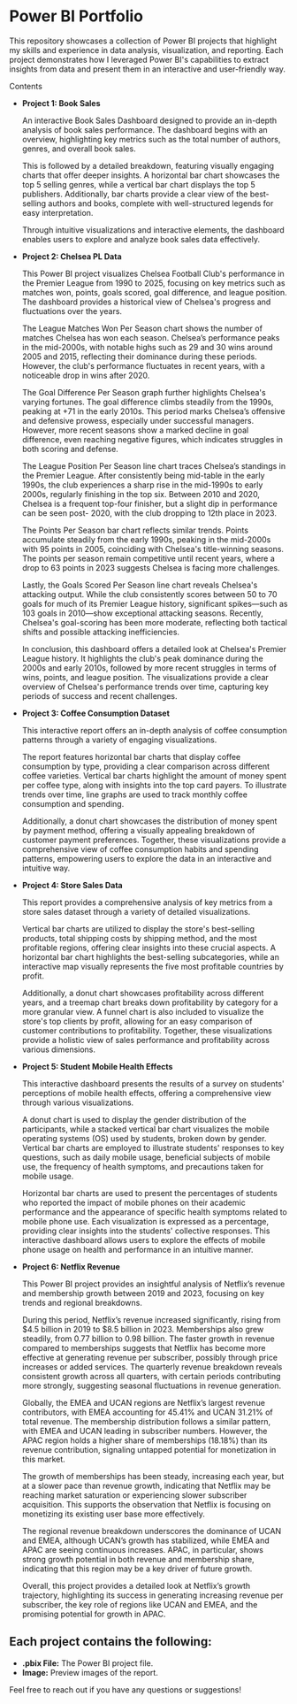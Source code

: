 # Power BI Portfolio

This repository showcases a collection of Power BI projects that highlight my skills and experience in data analysis, visualization, and reporting. Each project demonstrates how I leveraged Power BI's capabilities to extract insights from data and present them in an interactive and user-friendly way.

Contents

- **Project 1: Book Sales**

    An interactive Book Sales Dashboard designed to provide an in-depth analysis of book sales performance. The dashboard begins with an overview, highlighting key metrics such as the total number of authors, genres, and overall book sales.

    This is followed by a detailed breakdown, featuring visually engaging charts that offer deeper insights. A horizontal bar chart showcases the top 5 selling genres, while a vertical bar chart displays the top 5 publishers. Additionally, bar charts provide a clear view of the best-selling authors and books, complete with well-structured legends for easy interpretation.

    Through intuitive visualizations and interactive elements, the dashboard enables users to explore and analyze book sales data effectively.

- **Project 2: Chelsea PL Data**

   This Power BI project visualizes Chelsea Football Club's performance in the Premier League from 1990 to 2025, focusing on key metrics such as matches won, points, goals scored, goal 
   difference, and league position. The dashboard provides a historical view of Chelsea's progress and fluctuations over the years.

   The League Matches Won Per Season chart shows the number of matches Chelsea has won each season. Chelsea’s performance peaks in the mid-2000s, with notable highs such as 29 and 30 
   wins around 2005 and 2015, reflecting their dominance during these periods. However, the club's performance fluctuates in recent years, with a noticeable drop in wins after 2020.

   The Goal Difference Per Season graph further highlights Chelsea's varying fortunes. The goal difference climbs steadily from the 1990s, peaking at +71 in the early 2010s. This period 
   marks Chelsea’s offensive and defensive prowess, especially under successful managers. However, more recent seasons show a marked decline in goal difference, even reaching negative 
   figures, which indicates struggles in both scoring and defense.

   The League Position Per Season line chart traces Chelsea’s standings in the Premier League. After consistently being mid-table in the early 1990s, the club experiences a sharp rise 
   in the mid-1990s to early 2000s, regularly finishing in the top six. Between 2010 and 2020, Chelsea is a frequent top-four finisher, but a slight dip in performance can be seen post- 
   2020, with the club dropping to 12th place in 2023.

   The Points Per Season bar chart reflects similar trends. Points accumulate steadily from the early 1990s, peaking in the mid-2000s with 95 points in 2005, coinciding with Chelsea's 
   title-winning seasons. The points per season remain competitive until recent years, where a drop to 63 points in 2023 suggests Chelsea is facing more challenges.

   Lastly, the Goals Scored Per Season line chart reveals Chelsea's attacking output. While the club consistently scores between 50 to 70 goals for much of its Premier League history, 
   significant spikes—such as 103 goals in 2010—show exceptional attacking seasons. Recently, Chelsea's goal-scoring has been more moderate, reflecting both tactical shifts and possible 
   attacking inefficiencies.

   In conclusion, this dashboard offers a detailed look at Chelsea's Premier League history. It highlights the club's peak dominance during the 2000s and early 2010s, followed by more 
   recent struggles in terms of wins, points, and league position. The visualizations provide a clear overview of Chelsea's performance trends over time, capturing key periods of 
   success and recent challenges.
  
- **Project 3: Coffee Consumption Dataset**
  
    This interactive report offers an in-depth analysis of coffee consumption patterns through a variety of engaging visualizations.

    The report features horizontal bar charts that display coffee consumption by type, providing a clear comparison across different coffee varieties. Vertical bar charts highlight the amount of money spent per coffee type, along with insights into the top card payers. To illustrate trends over time, line graphs are used to track monthly coffee consumption and spending.

    Additionally, a donut chart showcases the distribution of money spent by payment method, offering a visually appealing breakdown of customer payment preferences. Together, these visualizations provide a comprehensive view of coffee consumption habits and spending patterns, empowering users to explore the data in an interactive and intuitive way.

- **Project 4: Store Sales Data**

    This report provides a comprehensive analysis of key metrics from a store sales dataset through a variety of detailed visualizations.

    Vertical bar charts are utilized to display the store's best-selling products, total shipping costs by shipping method, and the most profitable regions, offering clear insights into these crucial aspects. A horizontal bar chart highlights the best-selling subcategories, while an interactive map visually represents the five most profitable countries by profit.

    Additionally, a donut chart showcases profitability across different years, and a treemap chart breaks down profitability by category for a more granular view. A funnel chart is also included to visualize the store's top clients by profit, allowing for an easy comparison of customer contributions to profitability. Together, these visualizations provide a holistic view of sales performance and profitability across various dimensions.

- **Project 5: Student Mobile Health Effects**
  
   This interactive dashboard presents the results of a survey on students' perceptions of mobile health effects, offering a comprehensive view through various visualizations.

   A donut chart is used to display the gender distribution of the participants, while a stacked vertical bar chart visualizes the mobile operating systems (OS) used by students, broken down by gender. Vertical bar charts are employed to illustrate students' responses to key questions, such as daily mobile usage, beneficial subjects of mobile use, the frequency of health symptoms, and precautions taken for mobile usage.

   Horizontal bar charts are used to present the percentages of students who reported the impact of mobile phones on their academic performance and the appearance of specific health symptoms related to mobile phone use. Each visualization is expressed as a percentage, providing clear insights into the students' collective responses. This interactive dashboard allows users to explore the effects of mobile phone usage on health and performance in an intuitive manner. 

- **Project 6: Netflix Revenue** 

    This Power BI project provides an insightful analysis of Netflix’s revenue and membership growth between 2019 and 2023, focusing on key trends and regional breakdowns.

    During this period, Netflix’s revenue increased significantly, rising from $4.5 billion in 2019 to $8.5 billion in 2023. Memberships also grew steadily, from 0.77 billion to 0.98 
    billion. The faster growth in revenue compared to memberships suggests that Netflix has become more effective at generating revenue per subscriber, possibly through price increases 
    or added services. The quarterly revenue breakdown reveals consistent growth across all quarters, with certain periods contributing more strongly, suggesting seasonal fluctuations 
    in revenue generation.

    Globally, the EMEA and UCAN regions are Netflix’s largest revenue contributors, with EMEA accounting for 45.41% and UCAN 31.21% of total revenue. The membership distribution follows 
    a similar pattern, with EMEA and UCAN leading in subscriber numbers. However, the APAC region holds a higher share of memberships (18.18%) than its revenue contribution, signaling 
    untapped potential for monetization in this market.

    The growth of memberships has been steady, increasing each year, but at a slower pace than revenue growth, indicating that Netflix may be reaching market saturation or experiencing 
    slower subscriber acquisition. This supports the observation that Netflix is focusing on monetizing its existing user base more effectively.

    The regional revenue breakdown underscores the dominance of UCAN and EMEA, although UCAN’s growth has stabilized, while EMEA and APAC are seeing continuous increases. APAC, in 
    particular, shows strong growth potential in both revenue and membership share, indicating that this region may be a key driver of future growth.

    Overall, this project provides a detailed look at Netflix’s growth trajectory, highlighting its success in generating increasing revenue per subscriber, the key role of regions like 
    UCAN and EMEA, and the promising potential for growth in APAC.
  
## Each project contains the following:

- **.pbix File:** The Power BI project file.
- **Image:** Preview images of the report.

Feel free to reach out if you have any questions or suggestions!
